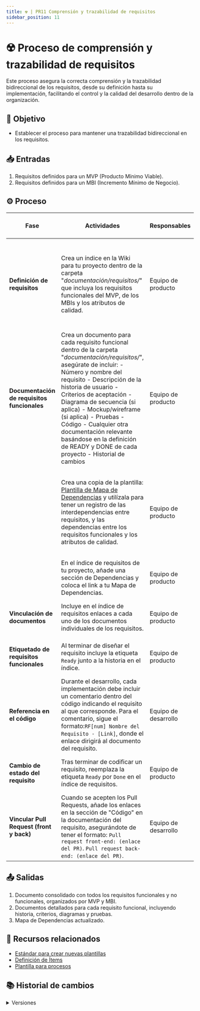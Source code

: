 ```yaml
---
title: ☢️ | PR11 Comprensión y trazabilidad de requisitos
sidebar_position: 11
---
```


# ☢️  Proceso de comprensión y trazabilidad de requisitos

Este proceso asegura la correcta comprensión y la trazabilidad bidireccional de los requisitos, desde su definición hasta su implementación, facilitando el control y la calidad del desarrollo dentro de la organización.

## 🎯 Objetivo

- Establecer el proceso para mantener una trazabilidad bidireccional en los requisitos.

## 📥 Entradas

1. Requisitos definidos para un MVP (Producto Mínimo Viable).  
2. Requisitos definidos para un MBI (Incremento Mínimo de Negocio).

## ⚙️ Proceso

| **Fase**                                    | **Actividades**                                                                                                                                                                                                                                                                                                                                                                                  | **Responsables**     | **Meta y práctica específica del CMMI**                                    |
| ------------------------------------------- | ------------------------------------------------------------------------------------------------------------------------------------------------------------------------------------------------------------------------------------------------------------------------------------------------------------------------------------------------------------------------------------------------ | -------------------- | -------------------------------------------------------------------------- |
| **Definición de requisitos**                | Crea un índice en la Wiki para tu proyecto dentro de la carpeta "_documentación/requisitos/_" que incluya los requisitos funcionales del MVP, de los MBIs y los atributos de calidad.                                                                                                                                  | Equipo de producto   | **REQM SP1.4** (Mantener la trazabilidad bidireccional de los requisitos). **RD SP2.1** (Establecer requisitos del producto y de los componentes del producto) |
| **Documentación de requisitos funcionales** | Crea un documento para cada requisito funcional dentro de la carpeta "_documentación/requisitos/_", asegúrate de incluir:  - Número y nombre del requisito  - Descripción de la historia de usuario  - Criterios de aceptación  - Diagrama de secuencia (si aplica)  - Mockup/wireframe (si aplica)  - Pruebas  - Código  - Cualquier otra documentación relevante basándose en la definición de READY y DONE de cada proyecto  - Historial de cambios | Equipo de producto   | **REQM SP1.4** (Mantener la trazabilidad bidireccional de los requisitos). **RD SP2.1** (Establecer requisitos del producto y de los componentes del producto). |
|  | Crea una copia de la plantilla: [Plantilla de Mapa de Dependencias](https://docs.google.com/spreadsheets/d/1hz5GIibzKkaJ8YaTeMbx-nxblXaC9XCyG-1BDpHJ4Sg/edit) y utilízala para tener un registro de las interdependencias entre requisitos, y las dependencias entre los requisitos funcionales y los atributos de calidad. | Equipo de producto | **RD SP2.2** (Asignar los requisitos a los componentes del producto). **RD SP2.1** (Establecer requisitos del producto y de los componentes del producto) |
|  | En el índice de requisitos de tu proyecto, añade una sección de Dependencias y coloca el link a tu Mapa de Dependencias. | Equipo de producto | **RD SP2.2** (Asignar los requisitos a los componentes del producto).  |
| **Vinculación de documentos**               | Incluye en el índice de requisitos enlaces a cada uno de los documentos individuales de los requisitos.                                                                                                                                                                                                                                                       | Equipo de producto   | **REQM SP1.4** (Mantener la trazabilidad bidireccional de los requisitos). |
| **Etiquetado de requisitos funcionales** | Al terminar de diseñar el requisito incluye la etiqueta `Ready` junto a la historia en el índice.                                                                                                                                                                                                                                                                                                                | Equipo de producto   | **REQM SP1.4** (Mantener la trazabilidad bidireccional de los requisitos). |
| **Referencia en el código**                 | Durante el desarrollo, cada implementación debe incluir un comentario dentro del código indicando el requisito al que corresponde. Para el comentario, sigue el formato:`RF[num] Nombre del Requisito - [Link]`, donde el enlace dirigirá al documento del requisito.                                                                                     | Equipo de desarrollo | **REQM SP1.4** (Mantener la trazabilidad bidireccional de los requisitos). |
| **Cambio de estado del requisito** | Tras terminar de codificar un requisito, reemplaza la etiqueta `Ready` por `Done` en el índice de requisitos.                                                                                                                                                                                                                                                                                                | Equipo de producto   | **REQM SP1.4** (Mantener la trazabilidad bidireccional de los requisitos). |
| **Vincular Pull Request (front y back)**    | Cuando se acepten los Pull Requests, añade los enlaces en la sección de "Código" en la documentación del requisito, asegurándote de tener el formato: `Pull request front-end: (enlace del PR)`. `Pull request back-end: (enlace del PR)`.                                                                                                                         | Equipo de desarrollo | **REQM SP1.4** (Mantener la trazabilidad bidireccional de los requisitos). |

## 📤 Salidas

1. Documento consolidado con todos los requisitos funcionales y no funcionales, organizados por MVP y MBI.  
2. Documentos detallados para cada requisito funcional, incluyendo historia, criterios, diagramas y pruebas.
3. Mapa de Dependencias actualizado.  

## 📎 Recursos relacionados

- [Estándar para crear nuevas plantillas](/docs/next/standards/estandar-plantillas)  
- [Definición de Ítems](/docs/next/procesos/PR2-definicion-items)  
- [Plantilla para procesos](/docs/next/plantillas/plantilla-procesos)  

## 📚 Historial de cambios

<details>
  <summary>Versiones</summary>
  | **Versión** | **Descripción**                                                        | **Fecha**  | **Colaborador**                      |
  | ------------------- | -------------------------------------------------------------------- | ---------- | ---------------------------------- |
  | **1.0.0**           | Creación inicial del proceso.                                         | 09/03/2025 | Angélica Ríos Cuentas               |
  | **2.0.0**           | Refactorización para especificar ubicación de documentos y simplificar. | 18/04/2025 | Diego Fuentes                      |
  | **2.1.0**           | Agregado de trazabilidad en código y vinculación de Pull Requests.    | 13/05/2025 | Rodrigo A. Benítez, Valeria Zúñiga, Paola Garrido |
  | **2.2.0**           | Agregado sobre el Mapa de Dependencias y relación con SP 2.2 de RD.    | 25/05/2025 | Rommel Toledo C. |
  | **2.3.0**           | Reescritura para tener un lenguaje más adecuado.    | 25/05/2025 | Rommel Toledo C. |
  | **2.4.0**             | Agregar RD2.1 al proceso                                     | 26/05/2025 | Nicolas Hood Figueroa  
</details>
